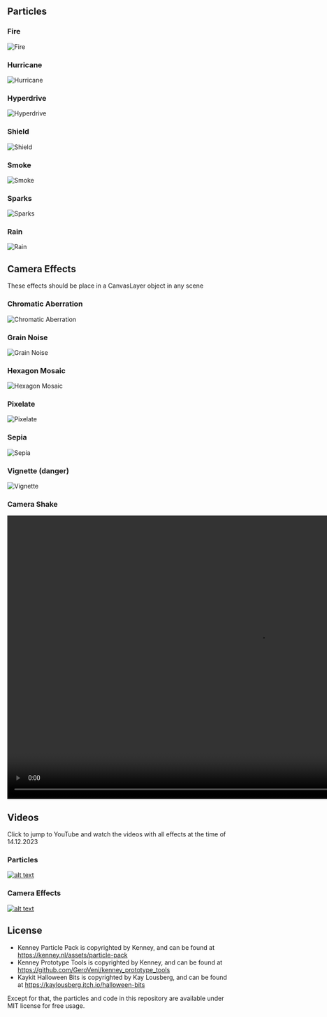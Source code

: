 ## Particles

### Fire

![Fire](./docs/images/particles/fire.png)

### Hurricane

![Hurricane](./docs/images/particles/hurricane.png)

### Hyperdrive

![Hyperdrive](./docs/images/particles/hyperdrive.png)

### Shield

![Shield](./docs/images/particles/shield.png)

### Smoke

![Smoke](./docs/images/particles/smoke.png)

### Sparks

![Sparks](./docs/images/particles/sparks.png)

### Rain

![Rain](./docs/images/particles/rain.png)

## Camera Effects

These effects should be place in a CanvasLayer object in any scene

### Chromatic Aberration

![Chromatic Aberration](./docs/images/camera-effects/chromatic-aberration.png)

### Grain Noise

![Grain Noise](./docs/images/camera-effects/grain-noise.png)

### Hexagon Mosaic

![Hexagon Mosaic](./docs/images/camera-effects/hexagon-mosaic.png)

### Pixelate

![Pixelate](./docs/images/camera-effects/pixelate.png)

### Sepia

![Sepia](./docs/images/camera-effects/sepia.png)

### Vignette (danger)

![Vignette](./docs/images/camera-effects/vignette.png)

### Camera Shake

<video src="./docs/images/camera-effects/camera-shake.mp4" width="1152" height="648" controls></video>

## Videos

Click to jump to YouTube and watch the videos with all effects at the time of 14.12.2023

### Particles

[![alt text](https://img.youtube.com/vi/R18r8rhJ32g/0.jpg)](https://www.youtube.com/watch?v=R18r8rhJ32g)

### Camera Effects

[![alt text](https://img.youtube.com/vi/Vq8T-fPVdoA/0.jpg)](https://www.youtube.com/watch?v=Vq8T-fPVdoA)

## License

* Kenney Particle Pack is copyrighted by Kenney, and can be found at https://kenney.nl/assets/particle-pack
* Kenney Prototype Tools is copyrighted by Kenney, and can be found at https://github.com/GeroVeni/kenney_prototype_tools
* Kaykit Halloween Bits is copyrighted by Kay Lousberg, and can be found at https://kaylousberg.itch.io/halloween-bits

Except for that, the particles and code in this repository are available under MIT license for free usage.
